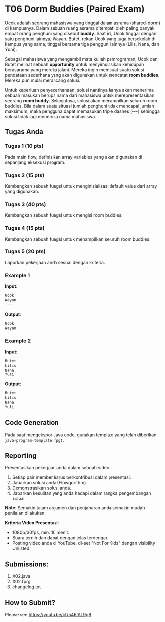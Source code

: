 # T06 Dorm Buddies (Paired Exam)

Ucok adalah seorang mahasiswa yang tinggal dalam asrama (shared-dorm) di kampusnya. Dalam sebuah ruang asrama ditempati oleh paling banyak empat orang penghuni yang disebut **buddy**. Saat ini, Ucok tinggal dengan satu penghuni lainnya, Wayan. Butet, rekan Ucok yang juga bersekolah di kampus yang sama, tinggal bersama tiga pengguni lainnya (Lilis, Nana, dan Yuni).

Sebagai mahasiswa yang mengambil mata kuliah pemrograman, Ucok dan Butet melihat sebuah **opportunity** untuk menyimulasikan kehidupan berasarama yang mereka jalani. Mereka ingin membuat suatu solusi pendataan sederhana yang akan digunakan untuk mencatat **room buddies**. Mereka pun mulai merancang solusi.

Untuk keperluan penyederhanaan, solusi nantinya hanya akan menerima sebuah masukan berupa nama dari mahasiswa untuk merepresentasikan seorang **room buddy**. Selanjutnya, solusi akan menampilkan seluruh room buddies. Bila dalam suatu situasi jumlah penghuni tidak mencapai jumlah maksimum, maka pengguna dapat memasukan triple dashes (---) sehingga solusi tidak lagi menerima nama mahasiswa.

## Tugas Anda
### Tugas 1 (10 pts)

Pada main flow, definisikan array variables yang akan digunakan di sepanjang eksekusi program.

### Tugas 2 (15 pts)
Kembangkan sebuah fungsi untuk menginisialisasi default value dari array yang digunakan.

### Tugas 3 (40 pts)
Kembangkan sebuah fungsi untuk mengisi room buddies.

### Tugas 4 (15 pts)
Kembangkan sebuah fungsi untuk menampilkan seluruh room buddies.

### Tugas 5 (20 pts)
Laporkan pekerjaan anda sesuai dengan kriteria.

### Example 1

**Input**:
```bash
Ucok
Wayan
---

```

**Output**:
```bash
Ucok
Wayan

```

### Example 2

**Input**:
```bash
Butet
Lilis
Nana
Yuli

```

**Output**:
```bash
Butet
Lilis
Nana
Yuli

```

## Code Generation

Pada saat mengekspor Java code, gunakan template yang telah diberikan ```java-program-template.fpgt```.

## Reporting

Presentasikan pekerjaan anda dalam sebuah video.
1. Setiap pair member harus berkontribusi dalam presentasi.
2. Jabarkan solusi anda (Flowgorithm).
3. Demonstrasikan solusi anda.
4. Jabarkan kesulitan yang anda hadapi dalam rangka pengembangan solusi.

**Note**: Semakin tajam argumen dan penjabaran anda semakin mudah penilaian dilakukan.

**Kriteria Video Presentasi**:
+ 1080p/30fps, min. 10 menit.
+ Suara jernih dan dapat dengan jelas terdengar.
+ Posting video anda di YouTube, di-set "Not For Kids" dengan visibility Unlisted.

## Submissions:

1. X02.java
2. X02.fprg
3. changelog.txt

## How to Submit?

Please see https://youtu.be/cU546lAL9g8